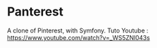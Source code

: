 # Panterest
A clone of Pinterest, with Symfony.
Tuto Youtube : https://www.youtube.com/watch?v=_WS5ZNl043s
